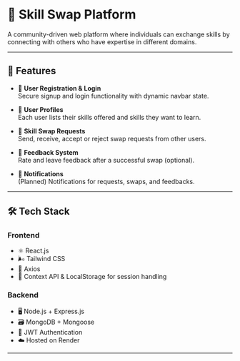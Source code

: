 # 🧠 Skill Swap Platform

A community-driven web platform where individuals can exchange skills by connecting with others who have expertise in different domains.

---

## 🚀 Features

- 👥 **User Registration & Login**  
  Secure signup and login functionality with dynamic navbar state.

- 📃 **User Profiles**  
  Each user lists their skills offered and skills they want to learn.

- 🔄 **Skill Swap Requests**  
  Send, receive, accept or reject swap requests from other users.

- 💬 **Feedback System**  
  Rate and leave feedback after a successful swap (optional).

- 🔔 **Notifications**  
  (Planned) Notifications for requests, swaps, and feedbacks.

---

## 🛠️ Tech Stack

### Frontend
- ⚛️ React.js
- 🌬️ Tailwind CSS
- 🔗 Axios
- 🔐 Context API & LocalStorage for session handling

### Backend
- 🖥️ Node.js + Express.js
- 🗃️ MongoDB + Mongoose
- 🔐 JWT Authentication
- ☁️ Hosted on Render

---
